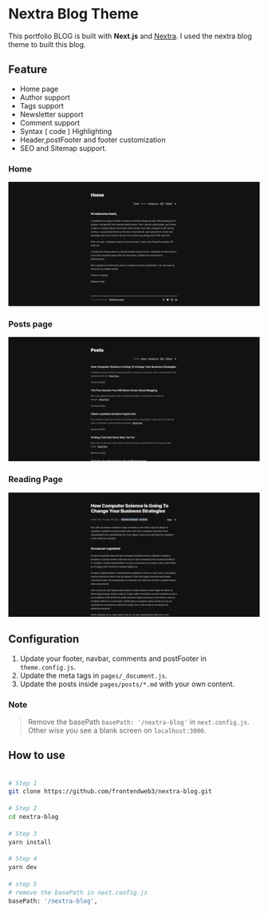 # Nextra Blog Theme

This portfolio BLOG is built with **Next.js** and [Nextra](https://nextra.vercel.app/). I used the nextra blog theme to built this blog.

## Feature

- Home page
- Author support
- Tags support
- Newsletter support
- Comment support
- Syntax ( code ) Highlighting
- Header,postFooter and footer customization
- SEO and Sitemap support.

### Home

![Home page](./public/home_page.png)

### Posts page

![Posts page](./public/home_posts.png)

### Reading Page

![Read page](./public/home_read.png)

## Configuration

1. Update your footer, navbar, comments and postFooter in `theme.config.js`.
2. Update the meta tags in `pages/_document.js`.
3. Update the posts inside `pages/posts/*.md` with your own content.

### Note

> Remove the basePath `basePath: '/nextra-blog'` in `next.config.js`. Other wise you see a blank screen on `localhost:3000`.

## How to use

```bash

# Step 1
git clone https://github.com/frontendweb3/nextra-blog.git

# Step 2
cd nextra-blog

# Step 3
yarn install

# Step 4
yarn dev

# step 5
# remove the basePath in next.config.js
basePath: '/nextra-blog',

```
